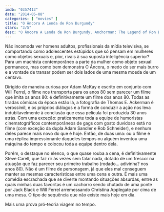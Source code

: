 ```yaml
---
imdb: "0357413"
date: "2014-05-08"
categories: [ "movies" ]
title: "O Âncora A Lenda de Ron Burgundy"
stars: "3/5"
desc: "O Âncora A Lenda de Ron Burgundy. Anchorman: The Legend of Ron Burgundy (USA, 2004). Dirigido por Adam McKay. Escrito por Will Ferrell, Adam McKay. Com Will Ferrell, Christina Applegate, Paul Rudd, Steve Carell, David Koechner, Fred Willard, Chris Parnell, Kathryn Hahn, Fred Armisen."
---
```

Não incomoda ver homens adultos, profissionais da mídia televisiva, se comportando como adolescentes estúpidos que só pensam em mulheres como objetos sexuais e, pior, rivais à sua suposta inteligência superior? Para um machista contemporâneo a parte da mulher como objeto sexual permanece, mas como bem demonstra O Âncora, o medo de ser mais burro e a vontade de transar podem ser dois lados de uma mesma moeda de um centavo.

Dirigido de maneira curiosa por Adam McKay e escrito em conjunto com Will Ferrel, o filme nos transporta para os anos 80 sem parecer um filme que imita os anos 80: é definitivamente um filme dos anos 80. Todas as tiradas cômicas da época estão lá, a fotografia de Thomas E. Ackerman é verossímil, e os próprios diálogos e a forma de conduzir a ação nos leva indubitavelmente à conclusão que essa película foi produzida 30 anos atrás. Com uma exceção: praticamente toda a equipe de humoristas cinematográficos contemporâneos de gags com gosto duvidoso está no filme (com exceção da dupla Adam Sandler e Rob Schneider), e nenhum deles parece mais novo do que é hoje. Então, de duas uma: ou o filme é uma réplica impressionante daqueles tempos ou alguém inventou uma máquina do tempo e colocou toda a equipe dentro dela.

Porém, o destaque no elenco, o que quase rouba a cena, é definitivamente Steve Carell, que faz rir às vezes sem falar nada, dotado de um frescor na atuação que faz parecer seu primeiro trabalho (rodado... adivinha? nos anos 80). Não é um filme de personagem, já que eles mal conseguem manter as mesmas características entre uma cena e outra. É mais uma comédia escrachada que se diverte montando situações absurdas, entre as quais minhas duas favoritas é um cachorro sendo chutado de uma ponte por Jack Black e Will Ferrel arremessando Christina Applegate por cima de uma mesa. O tipo de sequência que não existe mais hoje em dia.

Mais uma prova pró-teoria viagem no tempo.
